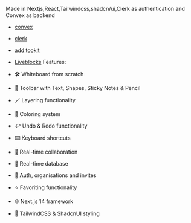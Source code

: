 Made in Nextjs,React,Tailwindcss,shadcn/ui,Clerk as authentication and Convex as backend

- [convex](https://docs.convex.dev/auth/clerk)

- [clerk](https://clerk.com/docs/quickstarts/nextjs)

- [add tookit](shadcn.io)

- [Liveblocks](https://liveblocks.io/)
Features:

- 🛠️ Whiteboard from scratch
- 🧰 Toolbar with Text, Shapes, Sticky Notes & Pencil
- 🪄 Layering functionality
- 🎨 Coloring system
- ↩️ Undo & Redo functionality
- ⌨️ Keyboard shortcuts
- 🤝 Real-time collaboration 
- 💾 Real-time database 
- 🔐 Auth, organisations and invites 
- ⭐️ Favoriting functionality
- 🌐 Next.js 14 framework
- 💅 TailwindCSS & ShadcnUI styling
